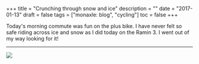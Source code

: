 +++
title = "Crunching through snow and ice"
description = ""
date = "2017-01-13"
draft = false
tags = ["monaxle: blog", "cycling"]
toc = false
+++

Today's morning commute was fun on the plus bike. I have never felt so safe riding across ice and snow as I did today on the Ramin 3. I went out of my way looking for it! 

***
<img style="display:block;margin:auto" src="https://i.ibb.co/cjcXY9B/snowride.png">